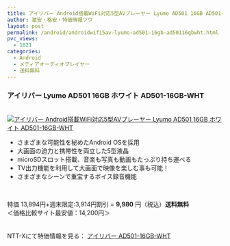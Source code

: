 ```yaml
---
title: アイリバー Android搭載WiFi対応5型AVプレーヤー Lyumo AD501 16GB AD501-16GB-WHT 特価9980円！送料無料！
author: 激安・格安・特価情報ツウ
layout: post
permalink: /android/androidwifi5av-lyumo-ad501-16gb-ad50116gbwht.html
pvc_views:
  - 1821
categories:
  - Android
  - メディアオーディオプレイヤー
  - 送料無料
---
```

### アイリバー Lyumo AD501 16GB ホワイト AD501-16GB-WHT

<div class="img-bg2 img_L">
  <a href="http://px.a8.net/svt/ejp?a8mat=ZYP6S+8IMA3E+S1Q+BWGDT&#038;a8ejpredirect=http://nttxstore.jp/_II_RJ13865382" target="_blank"><br /> <img border="0" alt="アイリバー Android搭載WiFi対応5型AVプレーヤー Lyumo AD501 16GB ホワイト AD501-16GB-WHT" src="http://i2.wp.com/image.nttxstore.jp/l2_images/R/RJ/RJ13865382.jpg?w=120" data-recalc-dims="1" /></a>
</div>

<!--more-->

  * さまざまな可能性を秘めたAndroid OSを採用
  * 大画面の迫力と携帯性を両立した5型液晶
  * microSDスロット搭載、音楽も写真も動画もたっぷり持ち運べる
  * TV出力機能を利用して大画面で映像を楽しむ事も可能！
  * さまざまなシーンで重宝するボイス録音機能

<br clear="all" />

特価 13,894円+週末限定:3,914円割引 = <span class="tokka-price"><strong>9,980</strong></span> 円（税込）**送料無料**  
＜価格比較サイト最安値：14,200円＞

　  
NTT-Xにて特価情報を見る： <span class="fs150p"><a href="http://px.a8.net/svt/ejp?a8mat=ZYP6S+8IMA3E+S1Q+BWGDT&#038;a8ejpredirect=http://nttxstore.jp/_II_RJ13865382" target="_blank">アイリバー AD501-16GB-WHT</a></span>